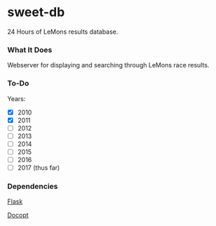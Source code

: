 # sweet-db
24 Hours of LeMons results database.

### What It Does
Webserver for displaying and searching through LeMons race results.

### To-Do

Years:

- [x] 2010
- [x] 2011
- [ ] 2012
- [ ] 2013
- [ ] 2014
- [ ] 2015
- [ ] 2016
- [ ] 2017 (thus far)

### Dependencies
[Flask](http://flask.pocoo.org/)

[Docopt](http://docopt.org/)
